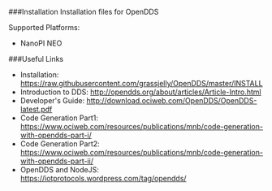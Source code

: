 ###Installation
Installation files for OpenDDS

Supported Platforms:
- NanoPI NEO

###Useful Links
- Installation: https://raw.githubusercontent.com/grassjelly/OpenDDS/master/INSTALL
- Introduction to DDS: http://opendds.org/about/articles/Article-Intro.html
- Developer's Guide: http://download.ociweb.com/OpenDDS/OpenDDS-latest.pdf
- Code Generation Part1: https://www.ociweb.com/resources/publications/mnb/code-generation-with-opendds-part-i/
- Code Generation Part2: https://www.ociweb.com/resources/publications/mnb/code-generation-with-opendds-part-ii/
- OpenDDS and NodeJS: https://iotprotocols.wordpress.com/tag/opendds/
